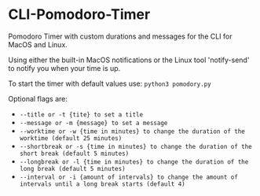 # CLI-Pomodoro-Timer
Pomodoro Timer with custom durations and messages for the CLI for MacOS and Linux.

Using either the built-in MacOS notifications or the Linux tool 'notify-send' to notify you when your time is up.

To start the timer with default values use:
`python3 pomodory.py` 

Optional flags are:
* `--title or -t {tite} to set a title`
* `--message or -m {message} to set a message`
* `--worktime or -w {time in minutes} to change the duration of the worktime (default 25 minutes)`
* `--shortbreak or -s {time in minutes} to change the duration of the short break (default 5 minutes)`
* `--longbreak or -l {time in minutes} to change the duration of the long break (default 5 minutes)`
* `--interval or -i {amount of intervals} to change the amount of intervals until a long break starts (default 4)`
